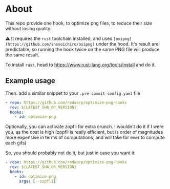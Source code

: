 # About

This repo provide one hook, to optimize png files, to reduce their size without losing quality.

⚠️ It requires the `rust` toolchain installed, and uses `[oxipng](https://github.com/shssoichiro/oxipng)` under the hood.
It's result are predictable, so running the hook twice on the same PNG file will produce the same result.

To install `rust`, head to https://www.rust-lang.org/tools/install and do it.

## Example usage

Then: add a similar snippet to your `.pre-commit-config.yaml` file

```yaml
- repo: https://github.com/redwarp/optimize-png-hooks
  rev: ${LATEST_SHA_OR_VERSION}
  hooks:
    - id: optimize-png
```

Optionally, you can activate zopfli for extra crunch. I wouldn't do it if I were you, as the cost is high (zopfli is really efficient, but is order of magnitudes more expensive in terms of computations, and will take for ever to compute each gifs)

So, you should probably not do it, but just in case you want it:

```yaml
- repo: https://github.com/redwarp/optimize-png-hooks
  rev: ${LATEST_SHA_OR_VERSION}
  hooks:
    - id: optimize-png
      args: [--zopfli]
```
